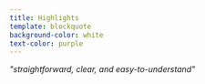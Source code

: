 ```yaml
---
title: Highlights
template: blockquote
background-color: white
text-color: purple
---
```


*"straightforward, clear, and easy-to-understand"*